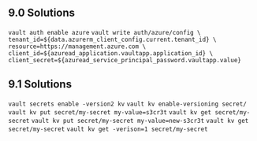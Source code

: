 ## 9.0 Solutions
`vault auth enable azure`
`vault write auth/azure/config \
  tenant_id=${data.azurerm_client_config.current.tenant_id} \
  resource=https://management.azure.com \
  client_id=${azuread_application.vaultapp.application_id} \
  client_secret=${azuread_service_principal_password.vaultapp.value}`

## 9.1 Solutions
`vault secrets enable -version2 kv`
`vault kv enable-versioning secret/`
`vault kv put secret/my-secret my-value=s3cr3t`
`vault kv get secret/my-secret`
`vault kv put secret/my-secret my-value=new-s3cr3t`
`vault kv get secret/my-secret`
`vault kv get -verison=1 secret/my-secret`
